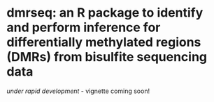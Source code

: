 # dmrseq: an R package to identify and perform inference for differentially methylated regions (DMRs) from bisulfite sequencing data

*under rapid development* - vignette coming soon!
